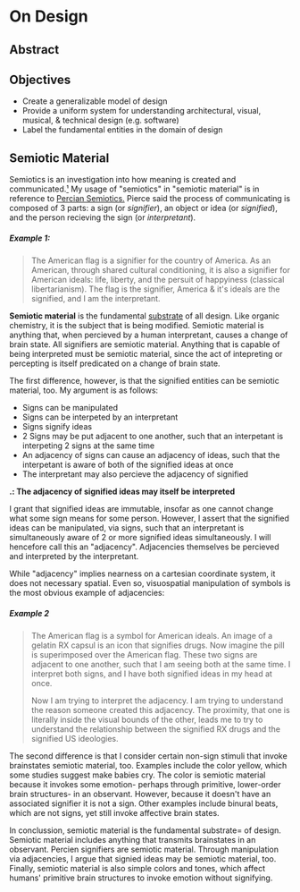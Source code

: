 # On Design

## Abstract

## Objectives

- Create a generalizable model of design
- Provide a uniform system for understanding architectural, visual, musical, & technical design (e.g. software)
- Label the fundamental entities in the domain of design

## Semiotic Material

Semiotics is an investigation into how meaning is created and communicated.[¹](https://signsalad.com/our-thoughts/what-is-semiotics/) My usage of "semiotics" in "semiotic material" is in reference to [Percian Semiotics.](https://plato.stanford.edu/entries/peirce-semiotics/) Pierce said the process of communicating is composed of 3 parts: a sign (or _signifier_), an object or idea (or _signified_), and the person recieving the sign (or _interpretant_).

##### Example 1:
> The American flag is a signifier for the country of America.  As an American, through shared cultural conditioning, it is also a signifier for American ideals: life, liberty, and the persuit of happyiness (classical libertarianism).  The flag is the signifier, America & it's ideals are the signified, and I am the interpretant.

**Semiotic material** is the fundamental [substrate](<https://en.wikipedia.org/wiki/Substrate_(chemistry)>) of all design. Like organic chemistry, it is the subject that is being modified. Semiotic material is anything that, when percieved by a human interpretant, causes a change of brain state.  All signifiers are semiotic material. Anything that is capable of being interpreted must be semiotic material, since the act of intepreting or percepting is itself predicated on a change of brain state.

The first difference, however, is that the signified entities can be semiotic material, too. My argument is as follows:

- Signs can be manipulated
- Signs can be interpeted by an interpretant
- Signs signify ideas
- 2 Signs may be put adjacent to one another, such that an interpetant is interpeting 2 signs at the same time
- An adjacency of signs can cause an adjacency of ideas, such that the interpetant is aware of both of the signified ideas at once
- The interpretant may also percieve the adjacency of signified

**.: The adjacency of signified ideas may itself be interpreted**

I grant that signified ideas are immutable, insofar as one cannot change what some sign means for some person. However, I assert that the signified ideas can be manipulated, via signs, such that an interpretant is simultaneously aware of 2 or more signified ideas simultaneously. I will hencefore call this an "adjacency". Adjacencies themselves be percieved and interpreted by the interpretant.

While "adjacency" implies nearness on a cartesian coordinate system, it does not necessary spatial. Even so, visuospatial manipulation of symbols is the most obvious example of adjacencies:

##### Example 2
> The American flag is a symbol for American ideals.  An image of a gelatin RX capsul is an icon that signifies drugs.  Now imagine the pill is superimposed over the American flag. These two signs are adjacent to one another, such that I am seeing both at the same time.  I interpret both signs, and I have both signified ideas in my head at once.
>
> Now I am trying to interpret the adjacency.  I am trying to understand the reason someone created this adjacency. The proximity, that one is literally inside the visual bounds of the other, leads me to try to understand the relationship between the signified RX drugs and the signified US ideologies.


The second difference is that I consider certain non-sign stimuli that invoke brainstates semiotic material, too.  Examples include the color yellow, which some studies suggest make babies cry.  The color is semiotic material because it invokes some emotion- perhaps through primitive, lower-order brain structures- in an observant.  However, because it doesn't have an associated signifier it is not a sign.  Other examples include binural beats, which are not signs, yet still invoke affective brain states.

In conclussion, semiotic material is the fundamental substrate= of design.  Semiotic material includes anything that transmits brainstates in an observant.  Percien signifiers are semiotic material.  Through manipulation via adjacencies, I argue that signied ideas may be semiotic material, too.  Finally, semiotic material is also simple colors and tones, which affect humans' primitive brain structures to invoke emotion without signifying.
